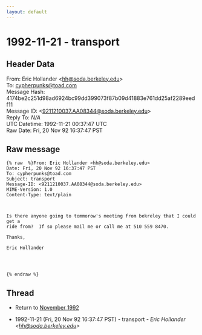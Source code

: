 ```yaml
---
layout: default
---
```


# 1992-11-21 - transport

## Header Data

From: Eric Hollander \<hh@soda.berkeley.edu\><br>
To: cypherpunks@toad.com<br>
Message Hash: 4174be2c251d98ad6924bc99dd399073f87b09d41883e761dd25af2289eedf11<br>
Message ID: \<9211210037.AA08344@soda.berkeley.edu\><br>
Reply To: _N/A_<br>
UTC Datetime: 1992-11-21 00:37:47 UTC<br>
Raw Date: Fri, 20 Nov 92 16:37:47 PST<br>

## Raw message

```
{% raw  %}From: Eric Hollander <hh@soda.berkeley.edu>
Date: Fri, 20 Nov 92 16:37:47 PST
To: cypherpunks@toad.com
Subject: transport
Message-ID: <9211210037.AA08344@soda.berkeley.edu>
MIME-Version: 1.0
Content-Type: text/plain



Is there anyone going to tommorow's meeting from bekreley that I could get a
ride from?  If so please mail me or call me at 510 559 8470.

Thanks,

Eric Hollander




{% endraw %}
```

## Thread

+ Return to [November 1992](/years/1992/11)

+ 1992-11-21 (Fri, 20 Nov 92 16:37:47 PST) - transport - _Eric Hollander \<hh@soda.berkeley.edu\>_

